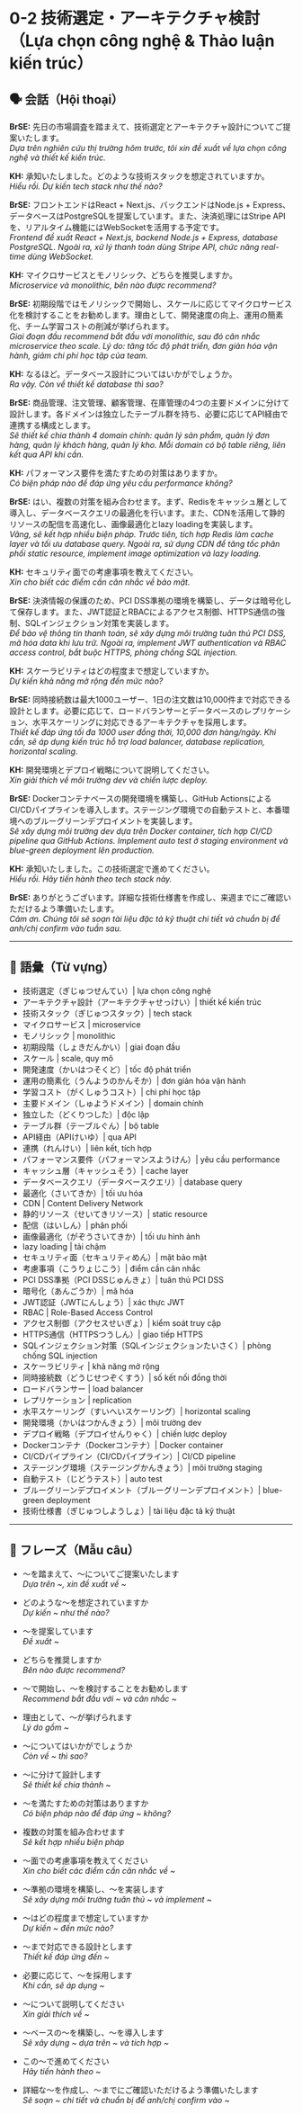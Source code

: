 # 0-2 技術選定・アーキテクチャ検討（Lựa chọn công nghệ & Thảo luận kiến trúc）

## 🗣️ 会話（Hội thoại）

**BrSE:** 先日の市場調査を踏まえて、技術選定とアーキテクチャ設計についてご提案いたします。  
*Dựa trên nghiên cứu thị trường hôm trước, tôi xin đề xuất về lựa chọn công nghệ và thiết kế kiến trúc.*

**KH:** 承知いたしました。どのような技術スタックを想定されていますか。  
*Hiểu rồi. Dự kiến tech stack như thế nào?*

**BrSE:** フロントエンドはReact + Next.js、バックエンドはNode.js + Express、データベースはPostgreSQLを提案しています。また、決済処理にはStripe APIを、リアルタイム機能にはWebSocketを活用する予定です。  
*Frontend đề xuất React + Next.js, backend Node.js + Express, database PostgreSQL. Ngoài ra, xử lý thanh toán dùng Stripe API, chức năng real-time dùng WebSocket.*

**KH:** マイクロサービスとモノリシック、どちらを推奨しますか。  
*Microservice và monolithic, bên nào được recommend?*

**BrSE:** 初期段階ではモノリシックで開始し、スケールに応じてマイクロサービス化を検討することをお勧めします。理由として、開発速度の向上、運用の簡素化、チーム学習コストの削減が挙げられます。  
*Giai đoạn đầu recommend bắt đầu với monolithic, sau đó cân nhắc microservice theo scale. Lý do: tăng tốc độ phát triển, đơn giản hóa vận hành, giảm chi phí học tập của team.*

**KH:** なるほど。データベース設計についてはいかがでしょうか。  
*Ra vậy. Còn về thiết kế database thì sao?*

**BrSE:** 商品管理、注文管理、顧客管理、在庫管理の4つの主要ドメインに分けて設計します。各ドメインは独立したテーブル群を持ち、必要に応じてAPI経由で連携する構成とします。  
*Sẽ thiết kế chia thành 4 domain chính: quản lý sản phẩm, quản lý đơn hàng, quản lý khách hàng, quản lý kho. Mỗi domain có bộ table riêng, liên kết qua API khi cần.*

**KH:** パフォーマンス要件を満たすための対策はありますか。  
*Có biện pháp nào để đáp ứng yêu cầu performance không?*

**BrSE:** はい、複数の対策を組み合わせます。まず、Redisをキャッシュ層として導入し、データベースクエリの最適化を行います。また、CDNを活用して静的リソースの配信を高速化し、画像最適化とlazy loadingを実装します。  
*Vâng, sẽ kết hợp nhiều biện pháp. Trước tiên, tích hợp Redis làm cache layer và tối ưu database query. Ngoài ra, sử dụng CDN để tăng tốc phân phối static resource, implement image optimization và lazy loading.*

**KH:** セキュリティ面での考慮事項を教えてください。  
*Xin cho biết các điểm cần cân nhắc về bảo mật.*

**BrSE:** 決済情報の保護のため、PCI DSS準拠の環境を構築し、データは暗号化して保存します。また、JWT認証とRBACによるアクセス制御、HTTPS通信の強制、SQLインジェクション対策を実装します。  
*Để bảo vệ thông tin thanh toán, sẽ xây dựng môi trường tuân thủ PCI DSS, mã hóa data khi lưu trữ. Ngoài ra, implement JWT authentication và RBAC access control, bắt buộc HTTPS, phòng chống SQL injection.*

**KH:** スケーラビリティはどの程度まで想定していますか。  
*Dự kiến khả năng mở rộng đến mức nào?*

**BrSE:** 同時接続数は最大1000ユーザー、1日の注文数は10,000件まで対応できる設計とします。必要に応じて、ロードバランサーとデータベースのレプリケーション、水平スケーリングに対応できるアーキテクチャを採用します。  
*Thiết kế đáp ứng tối đa 1000 user đồng thời, 10,000 đơn hàng/ngày. Khi cần, sẽ áp dụng kiến trúc hỗ trợ load balancer, database replication, horizontal scaling.*

**KH:** 開発環境とデプロイ戦略について説明してください。  
*Xin giải thích về môi trường dev và chiến lược deploy.*

**BrSE:** Dockerコンテナベースの開発環境を構築し、GitHub ActionsによるCI/CDパイプラインを導入します。ステージング環境での自動テストと、本番環境へのブルーグリーンデプロイメントを実装します。  
*Sẽ xây dựng môi trường dev dựa trên Docker container, tích hợp CI/CD pipeline qua GitHub Actions. Implement auto test ở staging environment và blue-green deployment lên production.*

**KH:** 承知いたしました。この技術選定で進めてください。  
*Hiểu rồi. Hãy tiến hành theo tech stack này.*

**BrSE:** ありがとうございます。詳細な技術仕様書を作成し、来週までにご確認いただけるよう準備いたします。  
*Cảm ơn. Chúng tôi sẽ soạn tài liệu đặc tả kỹ thuật chi tiết và chuẩn bị để anh/chị confirm vào tuần sau.*

---

## 📖 語彙（Từ vựng）

- 技術選定（ぎじゅつせんてい）| lựa chọn công nghệ
- アーキテクチャ設計（アーキテクチャせっけい）| thiết kế kiến trúc
- 技術スタック（ぎじゅつスタック）| tech stack
- マイクロサービス | microservice
- モノリシック | monolithic
- 初期段階（しょきだんかい）| giai đoạn đầu
- スケール | scale, quy mô
- 開発速度（かいはつそくど）| tốc độ phát triển
- 運用の簡素化（うんようのかんそか）| đơn giản hóa vận hành
- 学習コスト（がくしゅうコスト）| chi phí học tập
- 主要ドメイン（しゅようドメイン）| domain chính
- 独立した（どくりつした）| độc lập
- テーブル群（テーブルぐん）| bộ table
- API経由（APIけいゆ）| qua API
- 連携（れんけい）| liên kết, tích hợp
- パフォーマンス要件（パフォーマンスようけん）| yêu cầu performance
- キャッシュ層（キャッシュそう）| cache layer
- データベースクエリ（データベースクエリ）| database query
- 最適化（さいてきか）| tối ưu hóa
- CDN | Content Delivery Network
- 静的リソース（せいてきリソース）| static resource
- 配信（はいしん）| phân phối
- 画像最適化（がぞうさいてきか）| tối ưu hình ảnh
- lazy loading | tải chậm
- セキュリティ面（セキュリティめん）| mặt bảo mật
- 考慮事項（こうりょじこう）| điểm cần cân nhắc
- PCI DSS準拠（PCI DSSじゅんきょ）| tuân thủ PCI DSS
- 暗号化（あんごうか）| mã hóa
- JWT認証（JWTにんしょう）| xác thực JWT
- RBAC | Role-Based Access Control
- アクセス制御（アクセスせいぎょ）| kiểm soát truy cập
- HTTPS通信（HTTPSつうしん）| giao tiếp HTTPS
- SQLインジェクション対策（SQLインジェクションたいさく）| phòng chống SQL injection
- スケーラビリティ | khả năng mở rộng
- 同時接続数（どうじせつぞくすう）| số kết nối đồng thời
- ロードバランサー | load balancer
- レプリケーション | replication
- 水平スケーリング（すいへいスケーリング）| horizontal scaling
- 開発環境（かいはつかんきょう）| môi trường dev
- デプロイ戦略（デプロイせんりゃく）| chiến lược deploy
- Dockerコンテナ（Dockerコンテナ）| Docker container
- CI/CDパイプライン（CI/CDパイプライン）| CI/CD pipeline
- ステージング環境（ステージングかんきょう）| môi trường staging
- 自動テスト（じどうテスト）| auto test
- ブルーグリーンデプロイメント（ブルーグリーンデプロイメント）| blue-green deployment
- 技術仕様書（ぎじゅつしようしょ）| tài liệu đặc tả kỹ thuật

---

## 📝 フレーズ（Mẫu câu）

- ～を踏まえて、～についてご提案いたします  
  *Dựa trên ~, xin đề xuất về ~*

- どのような～を想定されていますか  
  *Dự kiến ~ như thế nào?*

- ～を提案しています  
  *Đề xuất ~*

- どちらを推奨しますか  
  *Bên nào được recommend?*

- ～で開始し、～を検討することをお勧めします  
  *Recommend bắt đầu với ~ và cân nhắc ~*

- 理由として、～が挙げられます  
  *Lý do gồm ~*

- ～についてはいかがでしょうか  
  *Còn về ~ thì sao?*

- ～に分けて設計します  
  *Sẽ thiết kế chia thành ~*

- ～を満たすための対策はありますか  
  *Có biện pháp nào để đáp ứng ~ không?*

- 複数の対策を組み合わせます  
  *Sẽ kết hợp nhiều biện pháp*

- ～面での考慮事項を教えてください  
  *Xin cho biết các điểm cần cân nhắc về ~*

- ～準拠の環境を構築し、～を実装します  
  *Sẽ xây dựng môi trường tuân thủ ~ và implement ~*

- ～はどの程度まで想定していますか  
  *Dự kiến ~ đến mức nào?*

- ～まで対応できる設計とします  
  *Thiết kế đáp ứng đến ~*

- 必要に応じて、～を採用します  
  *Khi cần, sẽ áp dụng ~*

- ～について説明してください  
  *Xin giải thích về ~*

- ～ベースの～を構築し、～を導入します  
  *Sẽ xây dựng ~ dựa trên ~ và tích hợp ~*

- この～で進めてください  
  *Hãy tiến hành theo ~*

- 詳細な～を作成し、～までにご確認いただけるよう準備いたします  
  *Sẽ soạn ~ chi tiết và chuẩn bị để anh/chị confirm vào ~*
